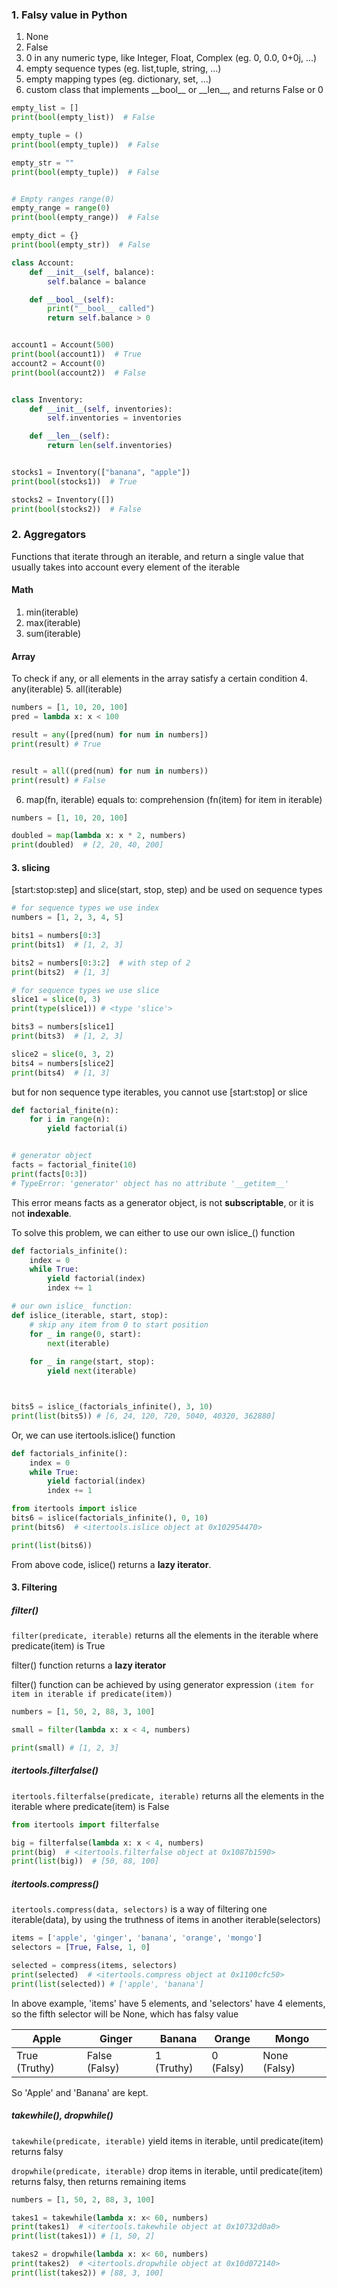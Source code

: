 ### 1. Falsy value in Python

1. None
2. False
3. 0 in any numeric type, like Integer, Float, Complex (eg. 0, 0.0, 0+0j, ...)
4. empty sequence types (eg. list,tuple, string, ...)
5. empty mapping types (eg. dictionary, set, ...)
6. custom class that implements \_\_bool\_\_ or \_\_len\_\_, and returns False or 0

```py
empty_list = []
print(bool(empty_list))  # False

empty_tuple = ()
print(bool(empty_tuple))  # False

empty_str = ""
print(bool(empty_tuple))  # False


# Empty ranges range(0)
empty_range = range(0)
print(bool(empty_range))  # False

empty_dict = {}
print(bool(empty_str))  # False

class Account:
    def __init__(self, balance):
        self.balance = balance

    def __bool__(self):
        print("__bool__ called")
        return self.balance > 0


account1 = Account(500)
print(bool(account1))  # True
account2 = Account(0)
print(bool(account2))  # False


class Inventory:
    def __init__(self, inventories):
        self.inventories = inventories

    def __len__(self):
        return len(self.inventories)


stocks1 = Inventory(["banana", "apple"])
print(bool(stocks1))  # True

stocks2 = Inventory([])
print(bool(stocks2))  # False
```


### 2. Aggregators

Functions that iterate through an iterable, and return a single value that usually takes into account every element of the iterable

#### Math
1. min(iterable)
2. max(iterable)
3. sum(iterable)

#### Array
To check if any, or all elements in the array satisfy a certain condition
4. any(iterable)
5. all(iterable)

```py
numbers = [1, 10, 20, 100]
pred = lambda x: x < 100

result = any([pred(num) for num in numbers])
print(result) # True


result = all((pred(num) for num in numbers))
print(result) # False
```

6. map(fn, iterable)
equals to: comprehension (fn(item) for item in iterable)

```py
numbers = [1, 10, 20, 100]

doubled = map(lambda x: x * 2, numbers)
print(doubled)  # [2, 20, 40, 200]
```

#### 3. slicing
[start:stop:step] and slice(start, stop, step) and be used on sequence types

```py
# for sequence types we use index
numbers = [1, 2, 3, 4, 5]

bits1 = numbers[0:3]
print(bits1)  # [1, 2, 3]

bits2 = numbers[0:3:2]  # with step of 2
print(bits2)  # [1, 3]

# for sequence types we use slice
slice1 = slice(0, 3)
print(type(slice1)) # <type 'slice'>

bits3 = numbers[slice1]
print(bits3)  # [1, 2, 3]

slice2 = slice(0, 3, 2)
bits4 = numbers[slice2]
print(bits4)  # [1, 3]

```

but for non sequence type iterables, you cannot use [start:stop] or slice
```py
def factorial_finite(n):
    for i in range(n):
        yield factorial(i)


# generator object
facts = factorial_finite(10)
print(facts[0:3]) 
# TypeError: 'generator' object has no attribute '__getitem__'
```
This error means facts as a generator object, is not **subscriptable**, or it is not **indexable**.

To solve this problem, we can either to use our own islice_() function
```py
def factorials_infinite():
    index = 0
    while True:
        yield factorial(index)
        index += 1

# our own islice_ function:
def islice_(iterable, start, stop):
    # skip any item from 0 to start position
    for _ in range(0, start):
        next(iterable)
    
    for _ in range(start, stop):
        yield next(iterable)



bits5 = islice_(factorials_infinite(), 3, 10)
print(list(bits5)) # [6, 24, 120, 720, 5040, 40320, 362880]
```

Or, we can use itertools.islice() function
```py
def factorials_infinite():
    index = 0
    while True:
        yield factorial(index)
        index += 1

from itertools import islice
bits6 = islice(factorials_infinite(), 0, 10)
print(bits6)  # <itertools.islice object at 0x102954470>

print(list(bits6))
```
From above code, islice() returns a **lazy iterator**.


#### 3. Filtering
##### filter()
`filter(predicate, iterable)` returns all the elements in the iterable where predicate(item) is True

filter() function returns a **lazy iterator**

filter() function can be achieved by using generator expression
`(item for item in iterable if predicate(item))`

```py
numbers = [1, 50, 2, 88, 3, 100]

small = filter(lambda x: x < 4, numbers)

print(small) # [1, 2, 3]
```

##### itertools.filterfalse()
`itertools.filterfalse(predicate, iterable)` returns all the elements in the iterable where predicate(item) is False

```py
from itertools import filterfalse

big = filterfalse(lambda x: x < 4, numbers)
print(big)  # <itertools.filterfalse object at 0x1087b1590>
print(list(big))  # [50, 88, 100]
```

##### itertools.compress()
`itertools.compress(data, selectors)` is a way of filtering one iterable(data), by using the truthness of items in another iterable(selectors) 

```py
items = ['apple', 'ginger', 'banana', 'orange', 'mongo']
selectors = [True, False, 1, 0]

selected = compress(items, selectors)
print(selected)  # <itertools.compress object at 0x1100cfc50>
print(list(selected)) # ['apple', 'banana']
```
In above example, 'items' have 5 elements, and 'selectors' have 4 elements, so the fifth selector will be None, which has falsy value

| Apple         | Ginger        | Banana     | Orange    | Mongo        |
| ------------- | ------------- | ---------- | --------- | ------------ |
| True (Truthy) | False (Falsy) | 1 (Truthy) | 0 (Falsy) | None (Falsy) |

So 'Apple' and 'Banana' are kept.

##### takewhile(), dropwhile()
`takewhile(predicate, iterable)` yield items in iterable, until predicate(item) returns falsy

`dropwhile(predicate, iterable)` drop items in iterable, until predicate(item) returns falsy, then returns remaining items

```py
numbers = [1, 50, 2, 88, 3, 100]

takes1 = takewhile(lambda x: x< 60, numbers)
print(takes1)  # <itertools.takewhile object at 0x10732d0a0>
print(list(takes1)) # [1, 50, 2]

takes2 = dropwhile(lambda x: x< 60, numbers)
print(takes2)  # <itertools.dropwhile object at 0x10d072140>
print(list(takes2)) # [88, 3, 100]
```


